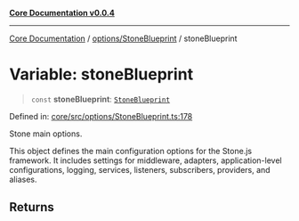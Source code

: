 [**Core Documentation v0.0.4**](../../../README.md)

***

[Core Documentation](../../../modules.md) / [options/StoneBlueprint](../README.md) / stoneBlueprint

# Variable: stoneBlueprint

> `const` **stoneBlueprint**: [`StoneBlueprint`](../interfaces/StoneBlueprint.md)

Defined in: [core/src/options/StoneBlueprint.ts:178](https://github.com/stonemjs/core/blob/e4675fc5d1a8e120fdb4d54e226a2496fdda3681/src/options/StoneBlueprint.ts#L178)

Stone main options.

This object defines the main configuration options for the Stone.js framework.
It includes settings for middleware, adapters, application-level configurations,
logging, services, listeners, subscribers, providers, and aliases.

## Returns
